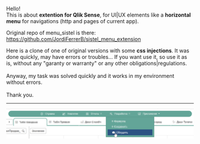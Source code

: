 Hello!<br>
This is about <b>extention for Qlik Sense</b>, for UI|UX elements like a <b>horizontal menu</b> for navigations (http and pages of current app).

Original repo of menu_sistel is there: https://github.com/JordiFerrerB/sistel_menu_extension

Here is a clone of one of original versions with some <b>css injections</b>.
It was done quickly, may have errors or troubles... If you want use it, so use it as is, without any "garanty or warranty" or any other obligations|regulations.
<br><br>
Anyway, my task was solved quickly and it works in my environment without errors.
<br><br>
Thank you.
<hr>
<img src="https://github.com/igoresz/qlik_sense_menu_sistel/blob/main/menu_sistel_css_inj_v1.png" alt="image of example">
